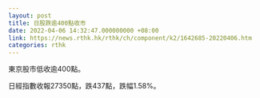 ```yaml
---
layout: post
title: 日股跌逾400點收市
date: 2022-04-06 14:32:47.000000000 +08:00
link: https://news.rthk.hk/rthk/ch/component/k2/1642685-20220406.htm
categories: rthk
---
```


東京股市低收逾400點。

日經指數收報27350點，跌437點，跌幅1.58%。
